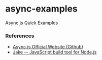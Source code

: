 async-examples
==============

Async.js Quick Examples

### References

* [Async.js Official Website (Github)](https://github.com/caolan/async/)
* [Jake -- JavaScript build tool for Node.js](https://github.com/mde/jake/)
